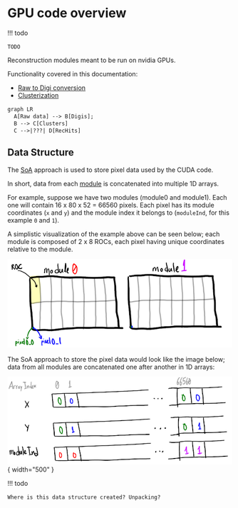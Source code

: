 # GPU code overview

!!! todo
	
	TODO

Reconstruction modules meant to be run on nvidia GPUs. 

Functionality covered in this documentation:

- [Raw to Digi conversion](SiPixelRawToClusterCUDA-overview.md)
- [Clusterization](SiPixelRawToClusterCUDA-overview.md)


```mermaid
graph LR
  A[Raw data] --> B[Digis];
  B --> C[Clusters]
  C -->|???| D[RecHits]
```

## Data Structure

The [SoA](../../basic-concepts.md#soaaos) approach is used to store
pixel data used by the CUDA code.

In short, data from each [module](../../basic-concepts.md#module)
is concatenated into multiple 1D arrays.

For example, suppose we have two modules (module0 and module1).
Each one will contain 16 x 80 x 52 = 66560 pixels. Each pixel has
its module coordinates (`x` and `y`) and the module index it belongs
to (`moduleInd`, for this example `0` and `1`).

A simplistic visualization of the example above can be seen
below; each module is composed of 2 x 8 ROCs, each pixel having
unique coordinates relative to the module.

![Module layout](img/module_layout.png)

The SoA approach to store the pixel data would look like
the image below; data from all modules are concatenated one after
another in 1D arrays:

![SoA Data layout](img/soa_layout.png){ width="500" }

!!! todo

	Where is this data structure created? Unpacking?
